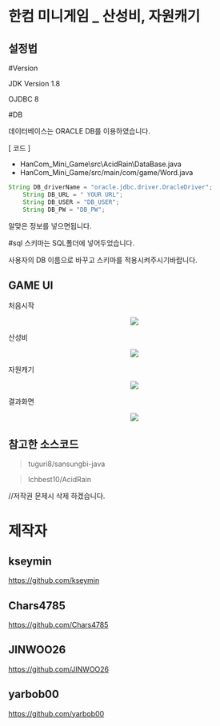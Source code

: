 한컴 미니게임 _ 산성비, 자원캐기
============

설정법
-------

#Version

JDK Version 1.8 

OJDBC 8



#DB

데이터베이스는 ORACLE DB를 이용하였습니다. 

[ 코드 ]

- HanCom_Mini_Game\src\AcidRain\DataBase.java 
- HanCom_Mini_Game/src/main/com/game/Word.java


```java
String DB_driverName = "oracle.jdbc.driver.OracleDriver";
	String DB_URL = " YOUR URL";
	String DB_USER = "DB_USER";
	String DB_PW = "DB_PW";
```

알맞은 정보를 넣으면됩니다.

#sql 스키마는 SQL폴더에 넣어두었습니다.

사용자의 DB 이름으로 바꾸고 스키마를 적용시켜주시기바랍니다.


GAME UI
-------

처음시작

<center><img src="https://github.com/kseymin/HanCom_Mini_Game/blob/master/pic1.PNG"></center>

산성비

<center><img src="https://github.com/kseymin/HanCom_Mini_Game/blob/master/pic2.PNG"></center>

자원캐기 


<center><img src="https://github.com/kseymin/HanCom_Mini_Game/blob/master/pic4.PNG"></center>

결과화면 

<center><img src="https://github.com/kseymin/HanCom_Mini_Game/blob/master/pic3.PNG"></center>



참고한 소스코드
--------------

>tuguri8/sansungbi-java

>lchbest10/AcidRain

//저작권 문제시 삭제 하겠습니다.


제작자
=======

kseymin
-------

https://github.com/kseymin

Chars4785
---------

https://github.com/Chars4785

JINWOO26
--------

https://github.com/JINWOO26

yarbob00
--------

https://github.com/yarbob00
